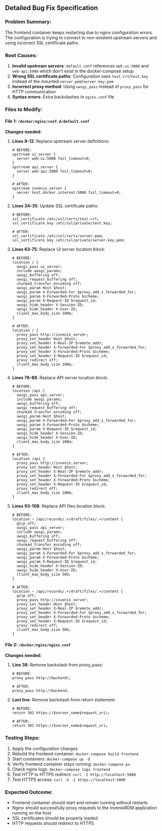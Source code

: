 ## Detailed Bug Fix Specification

### **Problem Summary:**
The frontend container keeps restarting due to nginx configuration errors. The configuration is trying to connect to non-existent upstream servers and using incorrect SSL certificate paths.

### **Root Causes:**
1. **Invalid upstream servers**: `default.conf` references `web-ui:5000` and `web-api:5000` which don't exist in the docker-compose setup
2. **Wrong SSL certificate paths**: Configuration uses `test.crt`/`test.key` instead of the mounted `server.pem`/`server-key.pem`
3. **Incorrect proxy method**: Using `uwsgi_pass` instead of `proxy_pass` for HTTP communication
4. **Syntax errors**: Extra backslashes in `nginx.conf` file

### **Files to Modify:**

#### **File 1: `/docker/nginx/conf.d/default.conf`**

**Changes needed:**
1. **Lines 8-12**: Replace upstream server definitions:
   ```nginx
   # BEFORE:
   upstream ui_server {
     server web-ui:5000 fail_timeout=0;
   }
   upstream api_server {
     server web-api:5000 fail_timeout=0;
   }
   
   # AFTER:
   upstream invenio_server {
     server host.docker.internal:5000 fail_timeout=0;
   }
   ```

2. **Lines 34-35**: Update SSL certificate paths:
   ```nginx
   # BEFORE:
   ssl_certificate /etc/ssl/certs/test.crt;
   ssl_certificate_key /etc/ssl/private/test.key;
   
   # AFTER:
   ssl_certificate /etc/ssl/certs/server.pem;
   ssl_certificate_key /etc/ssl/private/server-key.pem;
   ```

3. **Lines 63-75**: Replace UI server location block:
   ```nginx
   # BEFORE:
   location / {
     uwsgi_pass ui_server;
     include uwsgi_params;
     uwsgi_buffering off;
     uwsgi_request_buffering off;
     chunked_transfer_encoding off;
     uwsgi_param Host $host;
     uwsgi_param X-Forwarded-For $proxy_add_x_forwarded_for;
     uwsgi_param X-Forwarded-Proto $scheme;
     uwsgi_param X-Request-ID $request_id;
     uwsgi_hide_header X-Session-ID;
     uwsgi_hide_header X-User-ID;
     client_max_body_size 100m;
   }
   
   # AFTER:
   location / {
     proxy_pass http://invenio_server;
     proxy_set_header Host $host;
     proxy_set_header X-Real-IP $remote_addr;
     proxy_set_header X-Forwarded-For $proxy_add_x_forwarded_for;
     proxy_set_header X-Forwarded-Proto $scheme;
     proxy_set_header X-Request-ID $request_id;
     proxy_redirect off;
     client_max_body_size 100m;
   }
   ```

4. **Lines 76-88**: Replace API server location block:
   ```nginx
   # BEFORE:
   location /api {
     uwsgi_pass api_server;
     include uwsgi_params;
     uwsgi_buffering off;
     uwsgi_request_buffering off;
     chunked_transfer_encoding off;
     uwsgi_param Host $host;
     uwsgi_param X-Forwarded-For $proxy_add_x_forwarded_for;
     uwsgi_param X-Forwarded-Proto $scheme;
     uwsgi_param X-Request-ID $request_id;
     uwsgi_hide_header X-Session-ID;
     uwsgi_hide_header X-User-ID;
     client_max_body_size 100m;
   }
   
   # AFTER:
   location /api {
     proxy_pass http://invenio_server;
     proxy_set_header Host $host;
     proxy_set_header X-Real-IP $remote_addr;
     proxy_set_header X-Forwarded-For $proxy_add_x_forwarded_for;
     proxy_set_header X-Forwarded-Proto $scheme;
     proxy_set_header X-Request-ID $request_id;
     proxy_redirect off;
     client_max_body_size 100m;
   }
   ```

5. **Lines 93-108**: Replace API files location block:
   ```nginx
   # BEFORE:
   location ~ /api/records/.+/draft/files/.+/content {
     gzip off;
     uwsgi_pass api_server;
     include uwsgi_params;
     uwsgi_buffering off;
     uwsgi_request_buffering off;
     chunked_transfer_encoding off;
     uwsgi_param Host $host;
     uwsgi_param X-Forwarded-For $proxy_add_x_forwarded_for;
     uwsgi_param X-Forwarded-Proto $scheme;
     uwsgi_param X-Request-ID $request_id;
     uwsgi_hide_header X-Session-ID;
     uwsgi_hide_header X-User-ID;
     client_max_body_size 50G;
   }
   
   # AFTER:
   location ~ /api/records/.+/draft/files/.+/content {
     gzip off;
     proxy_pass http://invenio_server;
     proxy_set_header Host $host;
     proxy_set_header X-Real-IP $remote_addr;
     proxy_set_header X-Forwarded-For $proxy_add_x_forwarded_for;
     proxy_set_header X-Forwarded-Proto $scheme;
     proxy_set_header X-Request-ID $request_id;
     proxy_redirect off;
     client_max_body_size 50G;
   }
   ```

#### **File 2: `/docker/nginx/nginx.conf`**

**Changes needed:**
1. **Line 38**: Remove backslash from proxy_pass:
   ```nginx
   # BEFORE:
   proxy_pass http://backend\;
   
   # AFTER:
   proxy_pass http://backend;
   ```

2. **Last line**: Remove backslash from return statement:
   ```nginx
   # BEFORE:
   return 301 https://$server_name$request_uri\;
   
   # AFTER:
   return 301 https://$server_name$request_uri;
   ```

### **Testing Steps:**
1. Apply the configuration changes
2. Rebuild the frontend container: `docker-compose build frontend`
3. Start containers: `docker-compose up -d`
4. Verify frontend container stays running: `docker-compose ps`
5. Check nginx logs: `docker-compose logs frontend`
6. Test HTTP to HTTPS redirect: `curl -I http://localhost:5000`
7. Test HTTPS access: `curl -k -I https://localhost:5000`

### **Expected Outcome:**
- Frontend container should start and remain running without restarts
- Nginx should successfully proxy requests to the InvenioRDM application running on the host
- SSL certificates should be properly loaded
- HTTP requests should redirect to HTTPS
